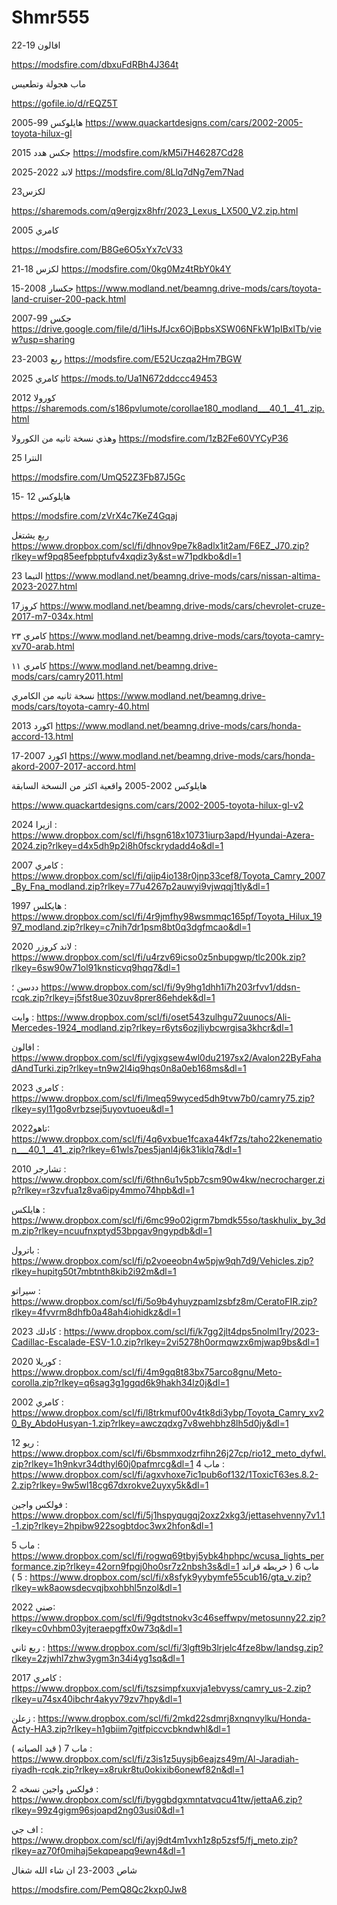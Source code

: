 # Shmr555


افالون 19-22 

https://modsfire.com/dbxuFdRBh4J364t


ماب هجولة وتطعيس

https://gofile.io/d/rEQZ5T






هايلوكس 99-2005
https://www.quackartdesigns.com/cars/2002-2005-toyota-hilux-gl


جكس هدد 2015 
https://modsfire.com/kM5i7H46287Cd28

لاند 2022-2025
https://modsfire.com/8Llq7dNg7em7Nad

لكزس23

https://sharemods.com/q9ergjzx8hfr/2023_Lexus_LX500_V2.zip.html


كامري 2005

https://modsfire.com/B8Ge6O5xYx7cV33


لكزس 18-21
https://modsfire.com/0kg0Mz4tRbY0k4Y

جكسار 2008-15
https://www.modland.net/beamng.drive-mods/cars/toyota-land-cruiser-200-pack.html

جكس 99-2007
https://drive.google.com/file/d/1iHsJfJcx6OjBpbsXSW06NFkW1pIBxlTb/view?usp=sharing

ربع 2003-23
https://modsfire.com/E52Uczqa2Hm7BGW

كامري 2025
https://mods.to/Ua1N672ddccc49453

كورولا 2012
https://sharemods.com/s186pvlumote/corollae180_modland___40_1__41_.zip.html

وهذي نسخة ثانيه من الكورولا 
https://modsfire.com/1zB2Fe60VYCyP36


النترا 25

https://modsfire.com/UmQ52Z3Fb87J5Gc

هايلوكس 12 -15

https://modsfire.com/zVrX4c7KeZ4Gqaj


ربع يشتغل
https://www.dropbox.com/scl/fi/dhnov9pe7k8adlx1it2am/F6EZ_J70.zip?rlkey=wf9pq85eefpbptufv4xqdiz3y&st=w71pdkbo&dl=1


التيما 23
https://www.modland.net/beamng.drive-mods/cars/nissan-altima-2023-2027.html

كروز17
https://www.modland.net/beamng.drive-mods/cars/chevrolet-cruze-2017-m7-034x.html

كامري ٢٣
https://www.modland.net/beamng.drive-mods/cars/toyota-camry-xv70-arab.html

كامري ١١ 
https://www.modland.net/beamng.drive-mods/cars/camry2011.html

نسخة ثانيه من الكامري 
https://www.modland.net/beamng.drive-mods/cars/toyota-camry-40.html

اكورد 2013
https://www.modland.net/beamng.drive-mods/cars/honda-accord-13.html

اكورد 2007-17
https://www.modland.net/beamng.drive-mods/cars/honda-akord-2007-2017-accord.html


هايلوكس 2002-2005 واقعية اكثر من النسخة السابقة 

https://www.quackartdesigns.com/cars/2002-2005-toyota-hilux-gl-v2


ازيرا 2024 :
https://www.dropbox.com/scl/fi/hsgn618x10731iurp3apd/Hyundai-Azera-2024.zip?rlkey=d4x5dh9p2i8h0fsckrydadd4o&dl=1

كامري 2007 :
https://www.dropbox.com/scl/fi/qiip4io138r0jnp33cef8/Toyota_Camry_2007_By_Fna_modland.zip?rlkey=77u4267p2auwyi9vjwqqj1tly&dl=1

هايكلس 1997 :
https://www.dropbox.com/scl/fi/4r9jmfhy98wsmmqc165pf/Toyota_Hilux_1997_modland.zip?rlkey=c7nih7dr1psm8bt0q3dgfmcao&dl=1


لاند كروزر 2020 :
https://www.dropbox.com/scl/fi/u4rzv69icso0z5nbupgwp/tlc200k.zip?rlkey=6sw90w71ol91knsticvq9hqq7&dl=1

ددسن ؛
https://www.dropbox.com/scl/fi/9y9hg1dhh1i7h203rfvv1/ddsn-rcqk.zip?rlkey=j5fst8ue30zuv8prer86ehdek&dl=1

وايت :
https://www.dropbox.com/scl/fi/oset543zulhgu72uunocs/Ali-Mercedes-1924_modland.zip?rlkey=r6yts6ozjliybcwrgisa3khcr&dl=1

افالون :
https://www.dropbox.com/scl/fi/ygjxgsew4wl0du2197sx2/Avalon22ByFahadAndTurki.zip?rlkey=tn9w2l4iq9hqs0n8a0eb168ms&dl=1

كامري 2023 :
https://www.dropbox.com/scl/fi/lmeq59wyced5dh9tvw7b0/camry75.zip?rlkey=syl11go8vrbzsej5uyovtuoeu&dl=1

تاهو2022:
https://www.dropbox.com/scl/fi/4q6vxbue1fcaxa44kf7zs/taho22kenemation___40_1__41_.zip?rlkey=61wls7pes5janl4j6k31iklq7&dl=1

تشارجر 2010 :
https://www.dropbox.com/scl/fi/6thn6u1v5pb7csm90w4kw/necrocharger.zip?rlkey=r3zvfua1z8va6ipy4mmo74hpb&dl=1

هايلكس :
https://www.dropbox.com/scl/fi/6mc99o02igrm7bmdk55so/taskhulix_by_3dm.zip?rlkey=ncuufnxptyd53bpgav9ngypdb&dl=1

باترول :
https://www.dropbox.com/scl/fi/p2voeeobn4w5pjw9qh7d9/Vehicles.zip?rlkey=hupitg50t7mbtnth8kib2i92m&dl=1

سيراتو :
https://www.dropbox.com/scl/fi/5o9b4yhuyzpamlzsbfz8m/CeratoFIR.zip?rlkey=4fvvrm8dhfb0a48ah4iohidkz&dl=1


كادلك 2023 :
https://www.dropbox.com/scl/fi/k7gg2jlt4dps5nolml1ry/2023-Cadillac-Escalade-ESV-1.0.zip?rlkey=2vi5278h0ormqwzx6mjwap9bs&dl=1

كوريلا 2020 :
https://www.dropbox.com/scl/fi/4m9gq8t83bx75arco8gnu/Meto-corolla.zip?rlkey=q6sag3g1ggqd6k9hakh34lz0j&dl=1

كامري 2002 :
https://www.dropbox.com/scl/fi/l8trkmuf00v4tk8di3ybp/Toyota_Camry_xv20_By_AbdoHusyan-1.zip?rlkey=awczqdxg7v8wehbhz8lh5d0jy&dl=1



ريو 12 :
https://www.dropbox.com/scl/fi/6bsmmxodzrfihn26j27cp/rio12_meto_dyfwl.zip?rlkey=1h9nkvr34dthyl60j0pafmrcg&dl=1
ماب 4 :
https://www.dropbox.com/scl/fi/agxvhoxe7ic1pub6of132/1ToxicT63es.8.2-2.zip?rlkey=9w5wl18cg67dxrokve2uyxy5k&dl=1

فولكس واجين :
https://www.dropbox.com/scl/fi/5j1hspyqugqj2oxz2xkg3/jettasehvenny7v1.1-1.zip?rlkey=2hpibw922sogbtdoc3wx2hfon&dl=1

ماب 5 :
https://www.dropbox.com/scl/fi/rogwq69tbyj5ybk4hphpc/wcusa_lights_performance.zip?rlkey=42orn9fpgj0ho0sr7z2nbsh3s&dl=1
ماب 6 ( خريطه قراند 5 ) :
https://www.dropbox.com/scl/fi/x8sfyk9yybymfe55cub16/gta_v.zip?rlkey=wk8aowsdecvqjbxohbhl5nzol&dl=1


صني 2022:
https://www.dropbox.com/scl/fi/9gdtstnokv3c46seffwpv/metosunny22.zip?rlkey=c0vhbm03yjteraepgffx0w73q&dl=1

ربع ثاني :
https://www.dropbox.com/scl/fi/3lgft9b3lrjelc4fze8bw/landsg.zip?rlkey=2zjwhl7zhw3ygm3n34i4yg1sq&dl=1

كامري 2017 :
https://www.dropbox.com/scl/fi/tszsimpfxuxvja1ebvyss/camry_us-2.zip?rlkey=u74sx40ibchr4akyv79zv7hpy&dl=1

زعلن :
https://www.dropbox.com/scl/fi/2mkd22sdmrj8xnqnvylku/Honda-Acty-HA3.zip?rlkey=h1gbiim7gitfpiccvcbkndwhl&dl=1

ماب 7 ( قيد الصيانه ) :
https://www.dropbox.com/scl/fi/z3is1z5uysjb6eajzs49m/Al-Jaradiah-riyadh-rcqk.zip?rlkey=x8rukr8tu0okixib6onewf82n&dl=1

فولكس واجين نسخه 2 :
https://www.dropbox.com/scl/fi/byggbdgxmntatvqcu41tw/jettaA6.zip?rlkey=99z4gigm96sjoapd2ng03usi0&dl=1

اف جي :
https://www.dropbox.com/scl/fi/ayj9dt4m1vxh1z8p5zsf5/fj_meto.zip?rlkey=az70f0mihaj5ekqpeapq9ewn4&dl=1

شاص 2003-23 ان شاء الله شغال

https://modsfire.com/PemQ8Qc2kxp0Jw8
